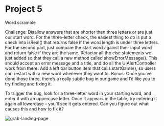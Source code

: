 # Project 5

Word scramble

Challenge: Disallow answers that are shorter than three letters or are just our start word. For the three-letter check, the easiest thing to do is put a check into isReal() that returns false if the word length is under three letters. For the second part, just compare the start word against their input word and return false if they are the same. Refactor all the else statements we just added so that they call a new method called showErrorMessage(). This should accept an error message and a title, and do all the UIAlertController work from there. Add a left bar button item that calls startGame(), so users can restart with a new word whenever they want to. Bonus: Once you’ve done those three, there’s a really subtle bug in our game and I’d like you to try finding and fixing it.

To trigger the bug, look for a three-letter word in your starting word, and enter it with an uppercase letter. Once it appears in the table, try entering it again all lowercase – you’ll see it gets entered. Can you figure out what causes this and how to fix it?


 
![grab-landing-page](https://github.com/Woodshox/Hacking-with-Swift/blob/main/Project%205/%C2%A0Project5.gif)
